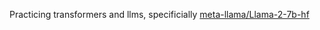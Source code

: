 Practicing transformers and llms, specificially [meta-llama/Llama-2-7b-hf](https://huggingface.co/meta-llama/Llama-2-7b-hf)